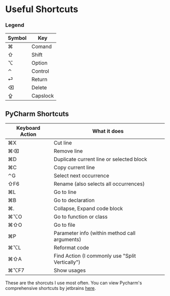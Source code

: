 # Useful Shortcuts
### Legend

Symbol   |  Key
---------|-----
&#8984;  | Comand
&#8679;  | Shift
&#8997;  | Option
&#8963;  | Control
&#9166;  | Return
&#9003;  | Delete
&#8682;  | Capslock


## PyCharm Shortcuts

Keyboard Action   |   What it does
----------------- | --------------
&#8984;X          | Cut line
&#8984;&#9003;    | Remove line
&#8984;D          | Duplicate current line or selected block
&#8984;C          | Copy current line
&#8963;G          | Select next occurrence
&#8679;F6         | Rename (also selects all occurrences)
&#8984;L          | Go to line
&#8984;B          | Go to declaration
&#8984;.          | Collapse, Expand code block
&#8984;&#8997;O   | Go to function or class
&#8984;&#8679;O   | Go to file
&#8984;P          | Parameter info (within method call arguments)
&#8984;&#8997;L   | Reformat code
&#8984;&#8679;A   | Find Action (I commonly use "Split Vertically")
&#8984;&#8997;F7  | Show usages

These are the shorcuts I use most often. You can view Pycharm's comprehensive shortcuts by jetbrains [here](https://www.jetbrains.com/pycharm/docs/PyCharm_ReferenceCard_Mac.pdf).



